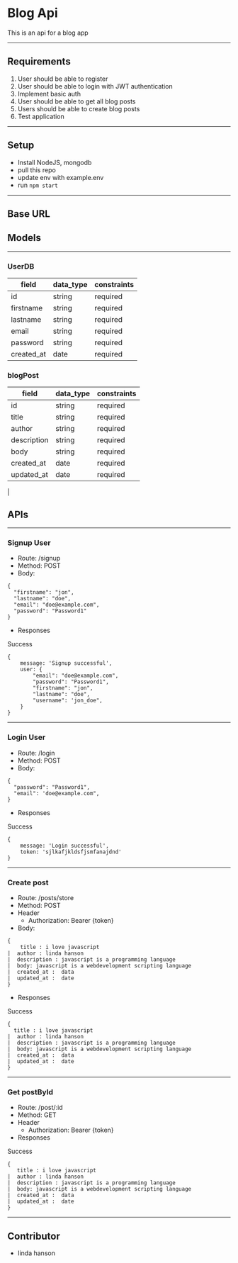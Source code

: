 # Blog Api
This is an api for a blog app

---

## Requirements
1. User should be able to register 
2. User should be able to login with JWT authentication
3. Implement basic auth
4. User should be able to get all blog posts
5. Users should be able to create blog posts
6. Test application
---
## Setup
- Install NodeJS, mongodb
- pull this repo
- update env with example.env
- run `npm start`

---
## Base URL



## Models
---

### UserDB
| field  |  data_type | constraints  |
|---|---|---|
|  id |  string |  required |
|  firstname | string  |  required|
|  lastname  |  string |  required  |
|  email     | string  |  required |
|  password |   string |  required  |
|  created_at|  date   |   required |


### blogPost
| field  |  data_type | constraints  |
|---|---|---|
|  id |  string |  required |
|  title |  string |  required |
|  author |  string |  required | unique
|  description |  string |  required |
|  body |  string |  required |
|  created_at |  date |  required |
|  updated_at |  date |  required |
| 



## APIs
---

### Signup User

- Route: /signup
- Method: POST
- Body: 
```
{
  "firstname": "jon",
  "lastname": "doe",
  "email": "doe@example.com",
  "password": "Password1"
}
```

- Responses

Success
```
{
    message: 'Signup successful',
    user: {
        "email": "doe@example.com",
        "password": "Password1",
        "firstname": "jon",
        "lastname": "doe",
        "username": 'jon_doe",
    }
}
```
---
### Login User

- Route: /login
- Method: POST
- Body: 
```
{
  "password": "Password1",
  "email": 'doe@example.com",
}
```

- Responses

Success
```
{
    message: 'Login successful',
    token: 'sjlkafjkldsfjsmfanajdnd'
}
```

---
### Create post

- Route: /posts/store
- Method: POST
- Header
    - Authorization: Bearer {token}
- Body: 
```
{
    title : i love javascript
|  author : linda hanson
|  description : javascript is a programming language
|  body: javascript is a webdevelopment scripting language
|  created_at :  data
|  updated_at :  date 
}
```

- Responses

Success
```
{ 
  title : i love javascript
|  author : linda hanson
|  description : javascript is a programming language
|  body: javascript is a webdevelopment scripting language
|  created_at :  data
|  updated_at :  date 
}
```
---
### Get postById

- Route: /post/:id
- Method: GET
- Header
    - Authorization: Bearer {token}
- Responses

Success
```
{
   title : i love javascript
|  author : linda hanson
|  description : javascript is a programming language
|  body: javascript is a webdevelopment scripting language
|  created_at :  data
|  updated_at :  date
}
```
---



## Contributor
- linda hanson